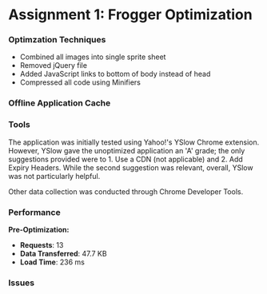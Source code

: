 # Assignment 1: Frogger Optimization

### Optimzation Techniques

- Combined all images into single sprite sheet
- Removed jQuery file
- Added JavaScript links to bottom of body instead of head
- Compressed all code using Minifiers 

### Offline Application Cache

### Tools

The application was initially tested using Yahoo!'s YSlow Chrome extension. However, YSlow gave the unoptimized application an 'A' grade; the only suggestions provided were to 1. Use a CDN (not applicable) and 2. Add Expiry Headers. While the second suggestion was relevant, overall, YSlow was not particularly helpful.

Other data collection was conducted through Chrome Developer Tools.

### Performance
**Pre-Optimization:**

- **Requests**: 13
- **Data Transferred**: 47.7 KB
- **Load Time**: 236 ms

### Issues
